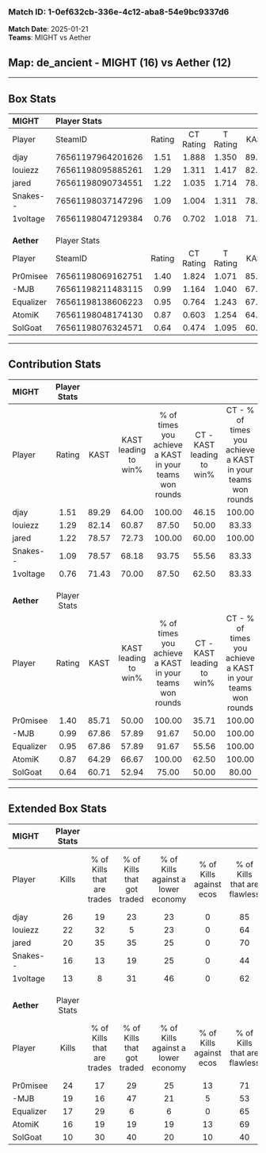 ### Match ID: 1-0ef632cb-336e-4c12-aba8-54e9bc9337d6  
**Match Date**: 2025-01-21  
**Teams**: MIGHT vs Aether  

## **Map**: de_ancient - MIGHT (16) vs Aether (12)  
---  

## Box Stats  

| **MIGHT**  | Player Stats      |        |           |          |       |      |       |         |        |      |     |
| :- | :- | :-: | :-: | :-: | :-: | :-: | :-: | :-: | :-: | :-: | :-: |
| Player     | SteamID           | Rating | CT Rating | T Rating | KAST  | ADR  | Kills | Assists | Deaths | K/D  | HS% |
| djay       | 76561197964201626 |  1.51  |   1.888   |  1.350   | 89.29 | 98.9 |  26   |   11    |   19   | 1.37 | 69  |
| louiezz    | 76561198095885261 |  1.29  |   1.311   |  1.417   | 82.14 | 74.6 |  22   |    4    |   16   | 1.38 | 22  |
| jared      | 76561198090734551 |  1.22  |   1.035   |  1.714   | 78.57 | 76.5 |  20   |    7    |   16   | 1.25 | 40  |
| Snakes--   | 76561198037147296 |  1.09  |   1.004   |  1.311   | 78.57 | 79.6 |  16   |    9    |   17   | 0.94 | 56  |
| 1voltage   | 76561198047129384 |  0.76  |   0.702   |  1.018   | 71.43 | 38.8 |  13   |    3    |   19   | 0.68 | 15  |
|            |                   |        |           |          |       |      |       |         |        |      |     |
|            |                   |        |           |          |       |      |       |         |        |      |     |
|            |                   |        |           |          |       |      |       |         |        |      |     |
| **Aether** | Player Stats      |        |           |          |       |      |       |         |        |      |     |
| Player     | SteamID           | Rating | CT Rating | T Rating | KAST  | ADR  | Kills | Assists | Deaths | K/D  | HS% |
| Pr0misee   | 76561198069162751 |  1.40  |   1.824   |  1.071   | 85.71 | 95.1 |  24   |    7    |   19   | 1.26 | 58  |
| -MJB       | 76561198211483115 |  0.99  |   1.164   |  1.040   | 67.86 | 80.2 |  19   |    7    |   23   | 0.83 | 52  |
| Equalizer  | 76561198138606223 |  0.95  |   0.764   |  1.243   | 67.86 | 60.1 |  17   |    4    |   18   | 0.94 | 58  |
| AtomiK     | 76561198048174130 |  0.87  |   0.603   |  1.254   | 64.29 | 47.1 |  16   |    4    |   17   | 0.94 |  0  |
| SolGoat    | 76561198076324571 |  0.64  |   0.474   |  1.095   | 60.71 | 62.0 |  10   |    9    |   21   | 0.48 | 70  |
---  

## Contribution Stats  

| **MIGHT**  | Player Stats |       |                      |                                                        |                           |                                                             |                          |                                                            |
| :- | :-: | :-: | :-: | :-: | :-: | :-: | :-: | :-: |
| Player     |    Rating    | KAST  | KAST leading to win% | % of times you achieve a KAST in your teams won rounds | CT - KAST leading to win% | CT - % of times you achieve a KAST in your teams won rounds | T - KAST leading to win% | T - % of times you achieve a KAST in your teams won rounds |
| djay       |     1.51     | 89.29 |        64.00         |                         100.00                         |           46.15           |                           100.00                            |          83.33           |                           100.00                           |
| louiezz    |     1.29     | 82.14 |        60.87         |                         87.50                          |           50.00           |                            83.33                            |          69.23           |                           90.00                            |
| jared      |     1.22     | 78.57 |        72.73         |                         100.00                         |           60.00           |                           100.00                            |          83.33           |                           100.00                           |
| Snakes--   |     1.09     | 78.57 |        68.18         |                         93.75                          |           55.56           |                            83.33                            |          76.92           |                           100.00                           |
| 1voltage   |     0.76     | 71.43 |        70.00         |                         87.50                          |           62.50           |                            83.33                            |          75.00           |                           90.00                            |
|            |              |       |                      |                                                        |                           |                                                             |                          |                                                            |
|            |              |       |                      |                                                        |                           |                                                             |                          |                                                            |
|            |              |       |                      |                                                        |                           |                                                             |                          |                                                            |
| **Aether** | Player Stats |       |                      |                                                        |                           |                                                             |                          |                                                            |
| Player     |    Rating    | KAST  | KAST leading to win% | % of times you achieve a KAST in your teams won rounds | CT - KAST leading to win% | CT - % of times you achieve a KAST in your teams won rounds | T - KAST leading to win% | T - % of times you achieve a KAST in your teams won rounds |
| Pr0misee   |     1.40     | 85.71 |        50.00         |                         100.00                         |           35.71           |                           100.00                            |          70.00           |                           100.00                           |
| -MJB       |     0.99     | 67.86 |        57.89         |                         91.67                          |           50.00           |                           100.00                            |          66.67           |                           85.71                            |
| Equalizer  |     0.95     | 67.86 |        57.89         |                         91.67                          |           55.56           |                           100.00                            |          60.00           |                           85.71                            |
| AtomiK     |     0.87     | 64.29 |        66.67         |                         100.00                         |           62.50           |                           100.00                            |          70.00           |                           100.00                           |
| SolGoat    |     0.64     | 60.71 |        52.94         |                         75.00                          |           50.00           |                            80.00                            |          55.56           |                           71.43                            |
---  

## Extended Box Stats  

| **MIGHT**  | Player Stats |                            |                            |                                    |                         |                              |                                 |        |                             |                                     |                          |                               |                            |
| :- | :-: | :-: | :-: | :-: | :-: | :-: | :-: | :-: | :-: | :-: | :-: | :-: | :-: |
| Player     |    Kills     | % of Kills that are trades | % of Kills that got traded | % of Kills against a lower economy | % of Kills against ecos | % of Kills that are flawless | % of Kills that are close duels | Deaths | % of Deaths that get traded | % of Deaths against a lower economy | % of Deaths against ecos | % of Deaths that are flawless | % of Deaths that are close |
| djay       |      26      |             19             |             23             |                 23                 |            0            |              85              |                4                |   19   |             26              |                 26                  |            0             |              58               |             11             |
| louiezz    |      22      |             32             |             5              |                 23                 |            0            |              64              |               18                |   16   |             19              |                 19                  |            0             |              69               |             0              |
| jared      |      20      |             35             |             35             |                 25                 |            0            |              70              |                5                |   16   |             38              |                 25                  |            0             |              63               |             13             |
| Snakes--   |      16      |             13             |             19             |                 25                 |            0            |              44              |               19                |   17   |             29              |                 29                  |            0             |              53               |             0              |
| 1voltage   |      13      |             8              |             31             |                 46                 |            0            |              62              |               15                |   19   |             32              |                 16                  |            0             |              79               |             5              |
|            |              |                            |                            |                                    |                         |                              |                                 |        |                             |                                     |                          |                               |                            |
|            |              |                            |                            |                                    |                         |                              |                                 |        |                             |                                     |                          |                               |                            |
|            |              |                            |                            |                                    |                         |                              |                                 |        |                             |                                     |                          |                               |                            |
| **Aether** | Player Stats |                            |                            |                                    |                         |                              |                                 |        |                             |                                     |                          |                               |                            |
| Player     |    Kills     | % of Kills that are trades | % of Kills that got traded | % of Kills against a lower economy | % of Kills against ecos | % of Kills that are flawless | % of Kills that are close duels | Deaths | % of Deaths that get traded | % of Deaths against a lower economy | % of Deaths against ecos | % of Deaths that are flawless | % of Deaths that are close |
| Pr0misee   |      24      |             17             |             29             |                 25                 |           13            |              71              |                0                |   19   |             21              |                 16                  |            0             |              53               |             16             |
| -MJB       |      19      |             16             |             47             |                 21                 |            5            |              53              |               16                |   23   |             26              |                 13                  |            0             |              61               |             17             |
| Equalizer  |      17      |             29             |             6              |                 6                  |            0            |              65              |               12                |   18   |             11              |                 17                  |            0             |              61               |             6              |
| AtomiK     |      16      |             19             |             19             |                 19                 |           13            |              69              |                0                |   17   |             12              |                 24                  |            6             |              88               |             6              |
| SolGoat    |      10      |             30             |             40             |                 20                 |           10            |              40              |                0                |   21   |             29              |                 19                  |            5             |              67               |             10             |
